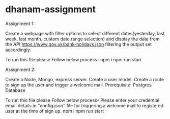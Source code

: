 # dhanam-assignment


Assignment 1:
 
Create a webpage with filter options to select different dates(yesterday, last week, last month, custom date range selection) and display the data from the API https://www.gov.uk/bank-holidays.json filtering the output set accordingly.


To run this file please Follow below process-
    npm i
    npm run start
    
    
Assignment 2: 

Create a Node, Mongo, express server. Create a user model. Create a route to sign up the user and trigger a welcome mail.
Prerequisite: Postgres Database 

To run this file please Follow below process-
    Please enter your credential email details in "config.json" file for triggering a welcome mail to registered user at the time of sign up.
    npm i
    npm run start

 
 
